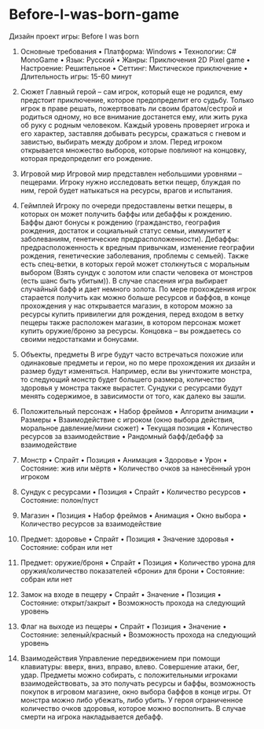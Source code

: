 # Before-I-was-born-game
Дизайн проект игры: Before I was born
  1. Основные требования
•	Платформа: Windows
•	Технологии: C# MonoGame
•	Язык: Русский
•	Жанры: Приключения 2D Pixel game
•	Настроение: Решительное
•	Сеттинг: Мистическое приключение
•	Длительность игры: 15-60 минут
  2. Сюжет
Главный герой – сам игрок, который еще не родился, ему предстоит приключение, которое предопределит его судьбу. Только игрок в праве решать, пожертвовать ли своим братом/сестрой и родиться одному, но все внимание достанется ему, или жить рука об руку с родным человеком. Каждый уровень проверяет игрока и его характер, заставляя добывать ресурсы, сражаться с гневом и завистью, выбирать между добром и злом. Перед игроком открывается множество выборов, которые повлияют на концовку, которая предопределит его рождение.
  3. Игровой мир
Игровой мир представлен небольшими уровнями – пещерами. Игроку нужно исследовать ветки пещер, блуждая по ним, герой будет натыкаться на ресурсы, врагов и испытания. 
  4. Геймплей
Игроку по очереди предоставлены ветки пещеры, в которых он может получить баффы или дебаффы к рождению. Баффы дают бонусы к рождению (гражданство, география рождения, достаток и социальный статус семьи, иммунитет к заболеваниям, генетические предрасположенности). Дебаффы: предрасположенность к вредным привычкам, изменение географии рождения, генетические заболевания, проблемы с семьей). Также есть спец-ветки, в которых герой может столкнуться с моральным выбором (Взять сундук с золотом или спасти человека от монстров (есть шанс быть убитым)). В случае спасения игра выбирает случайный бафф и дает немного золота. По мере прохождения игрок старается получить как можно больше ресурсов и баффов, в конце прохождения у нас открывается магазин, в котором можно за ресурсы купить привилегии для рождения, перед входом в ветку пещеры также расположен магазин, в котором персонаж может купить оружие/броню за ресурсы. Концовка – вы рождаетесь со своими недостатками и бонусами. 

  5. Объекты, предметы
В игре будут часто встречаться похожие или одинаковые предметы и герои, но по мере прохождения их дизайн и размер будут изменяться. Например, если вы уничтожите монстра, то следующий монстр будет большего размера, количество здоровья у монстра также вырастет. Сундуки с ресурсами будут менять содержимое, в зависимости от того, как далеко вы зашли.
  1. Положительный персонаж
•	Набор фреймов
•	Алгоритм анимации
•	Размеры
•	Взаимодействие с игроком (окно выбора действия, моральное давление/мини сюжет)
•	Текущая позиция
•	Количество ресурсов за взаимодействие
•	Рандомный бафф/дебафф за взаимодействие
  2. Монстр
•	Спрайт
•	Позиция
•	Анимация
•	Здоровье
•	Урон
•	Состояние: жив или мёртв
•	Количество очков за нанесённый урон игроком
  3. Сундук с ресурсами
•	Позиция
•	Спрайт
•	Количество ресурсов
•	Состояние: полон/пуст

  4. Магазин
•	Позиция
•	Набор фреймов
•	Анимация
•	Окно выбора
•	Количество ресурсов за взаимодействие
  5. Предмет: здоровье
•	Спрайт
•	Позиция
•	Значение здоровья
•	Состояние: собран или нет
  7. Предмет: оружие/броня
•	Спрайт
•	Позиция
•	Количество урона для оружия/количество показателей «брони» для брони
•	Состояние: собран или нет
  8. Замок на входе в пещеру
•	Спрайт
•	Значение
•	Позиция
•	Состояние: открыт/закрыт
•	Возможность прохода на следующий уровень
  9. Флаг на выходе из пещеры
•	Спрайт
•	Позиция
•	Значение
•	Состояние: зеленый/красный
•	Возможность прохода на следующий уровень

  6. Взаимодействия
Управление передвижением при помощи клавиатуры: вверх, вниз, вправо, влево. Совершение атаки, бег, удар. Предметы можно собирать, с положительными игроками взаимодействовать, за это получать ресурсы и баффы, возможность покупок в игровом магазине, окно выбора баффов в конце игры. От монстра можно либо убежать, либо убить. У героя ограниченное количество очков здоровья, которое можно восполнить. В случае смерти на игрока накладывается дебафф. 

